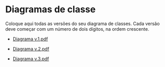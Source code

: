 # Diagramas de classe
Coloque aqui todas as versões do seu diagrama de classes. Cada versão deve começar com um número de dois dígitos, na ordem crescente.

* [Diagrama v.1.pdf](https://github.com/pucmg-aulas/projeto01-turmag1-fans-do-chico-moedas/files/14970251/Diagrama.v.1.pdf)

* [Diagrama v.2.pdf](https://github.com/pucmg-aulas/projeto01-turmag1-fans-do-chico-moedas/files/14977045/Diagrama.v.2.pdf)

* [Diagrama v.3.pdf](https://github.com/pucmg-aulas/projeto01-turmag1-fans-do-chico-moedas/files/15063107/Diagrama.v.3.pdf)

